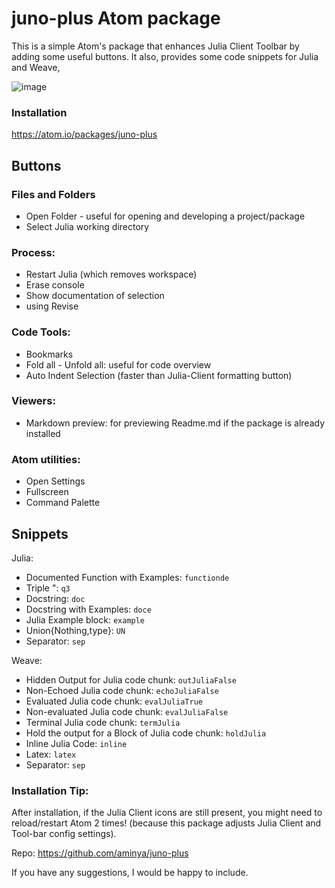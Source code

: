 # juno-plus Atom package
This is a simple Atom's package that enhances Julia Client Toolbar by adding some useful buttons. It also, provides some code snippets for Julia and Weave,

![image](https://user-images.githubusercontent.com/16418197/68539924-ece5bc00-034f-11ea-9fa4-da30d12135e3.png)

### Installation
https://atom.io/packages/juno-plus

## Buttons

### Files and Folders
* Open Folder - useful for opening and developing a project/package
* Select Julia working directory

### Process:
* Restart Julia (which removes workspace)
* Erase console
* Show documentation of selection
* using Revise

### Code Tools:
* Bookmarks
* Fold all - Unfold all: useful for code overview
* Auto Indent Selection (faster than Julia-Client formatting button)

### Viewers:
* Markdown preview: for previewing Readme.md if the package is already installed

### Atom utilities:
* Open Settings
* Fullscreen
* Command Palette

## Snippets

Julia:

* Documented Function with Examples: `functionde`
* Triple \": `q3`
* Docstring: `doc`
* Docstring with Examples: `doce`
* Julia Example block: `example`
* Union{Nothing,type}: `UN`
* Separator: `sep`

Weave:
* Hidden Output for Julia code chunk: `outJuliaFalse`
* Non-Echoed Julia code chunk: `echoJuliaFalse`
* Evaluated Julia code chunk: `evalJuliaTrue`
* Non-evaluated Julia code chunk: `evalJuliaFalse`
* Terminal Julia code chunk: `termJulia`
* Hold the output for a Block of Julia code chunk: `holdJulia`
* Inline Julia Code: `inline`
* Latex: `latex`
* Separator: `sep`

### Installation Tip:
After installation, if the Julia Client icons are still present, you might need to reload/restart Atom 2 times! (because this package adjusts Julia Client and Tool-bar config settings).

Repo: https://github.com/aminya/juno-plus

If you have any suggestions, I would be happy to include.

